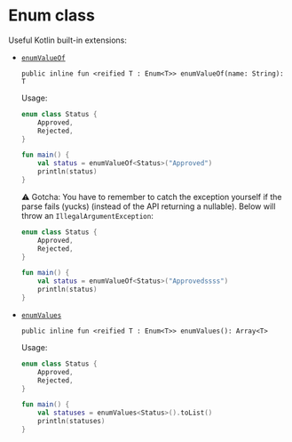 # Enum class

Useful Kotlin built-in extensions:

* [`enumValueOf`](https://kotlinlang.org/api/latest/jvm/stdlib/kotlin/enum-value-of.html)

    ```kotlin,noplayground
    public inline fun <reified T : Enum<T>> enumValueOf(name: String): T
    ```

    Usage:

    ```kotlin
    enum class Status {
        Approved,
        Rejected,
    }

    fun main() {
        val status = enumValueOf<Status>("Approved")
        println(status)
    }
    ```

    ⚠️ Gotcha: You have to remember to catch the exception yourself if the parse fails (yucks) (instead of the API returning a nullable). Below will throw an `IllegalArgumentException`:

    ```kotlin
    enum class Status {
        Approved,
        Rejected,
    }

    fun main() {
        val status = enumValueOf<Status>("Approvedssss")
        println(status)
    }
    ```

* [`enumValues`](https://kotlinlang.org/api/latest/jvm/stdlib/kotlin/enum-values.html)

    ```kotlin,noplayground
    public inline fun <reified T : Enum<T>> enumValues(): Array<T>
    ```

    Usage:

    ```kotlin
    enum class Status {
        Approved,
        Rejected,
    }

    fun main() {
        val statuses = enumValues<Status>().toList()
        println(statuses)
    }
    ```
